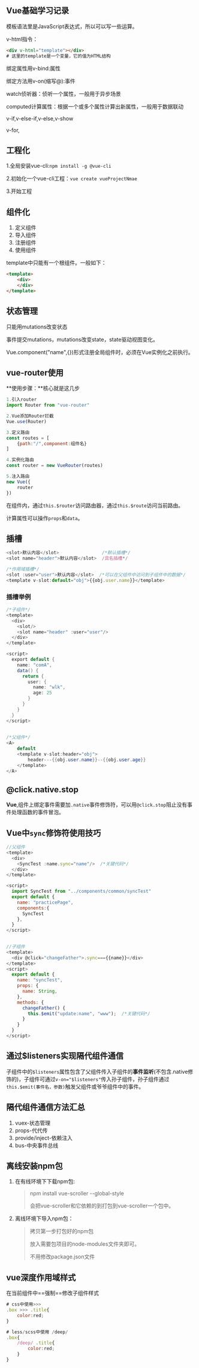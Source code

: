 ## Vue基础学习记录

模板语法里是JavaScript表达式，所以可以写一些运算。

v-html指令：

```html
<div v-html="template"></div>
# 这里的template是一个变量，它的值为HTML结构
```

绑定属性用v-bind:属性

绑定方法用v-on(缩写@):事件

watch侦听器：侦听一个属性，一般用于异步场景

computed计算属性：根据一个或多个属性计算出新属性，一般用于数据联动

v-if,v-else-if,v-else,v-show

v-for,



## 工程化

1.全局安装vue-cli:`npm install -g @vue-cli`

2.初始化一个vue-cli工程：`vue create vueProjectNmae`

3.开始工程





##  组件化

1. 定义组件
2. 导入组件
3. 注册组件
4. 使用组件



template中只能有一个根组件。一般如下：

```html
<template>
	<div>
	</div>	
</template>
```



## 状态管理

只能用mutations改变状态

事件提交mutations，mutations改变state，state驱动视图变化。

Vue.component("name",{})形式注册全局组件时，必须在Vue实例化之前执行。





## vue-router使用

**使用步骤：**核心就是这几步

```javascript
1.引入router
import Router from "vue-router"

2.Vue添加Router拦截
Vue.use(Router)

3.定义路由
const routes = [
    {path:"/",component:组件名}
]

4.实例化路由
const router = new VueRouter(routes)

5.注入路由
new Vue({
    router
})
```

在组件内，通过`this.$router`访问路由器，通过`this.$route`访问当前路由。



计算属性可以操作`props`和`data`。



## 插槽

```javascript
<slot>默认内容</slot>                /*默认插槽*/
<slot name="header">默认内容</slot>  /具名插槽*/

/*作用域插槽*/
<slot :user="user">默认内容</slot>  /*可以在父组件中访问到子组件中的数据*/
<template v-slot:default="obj">{{obj.user.name}}</template>	
```

### 插槽举例

```java
/*子组件*/
<template>
  <div>
    <slot/>
    <slot name="header" :user="user"/>
  </div>
</template>

<script>
  export default {
    name: "comA",
    data() {
      return {
        user: {
          name: "wlk",
          age: 25
        }
      }
    }
  }
</script>
    
    
/*父组件*/
<A>
    default
    <template v-slot:header="obj">
        header---{{obj.user.name}}--{{obj.user.age}}
	</template>
</A>
```



## @click.native.stop

**Vue**,组件上绑定事件需要加`.native`事件修饰符，可以用`@click.stop`阻止没有事件处理函数的事件冒泡。





## Vue中`sync`修饰符使用技巧

```javascript
//父组件
<template>
  <div>
    <SyncTest :name.sync="name"/>  /*关键代码*/
  </div>
</template>

<script>
  import SyncTest from "../components/common/syncTest"
  export default {
    name: "practicePage",
    components:{
      SyncTest
    },
  }
</script>

    
//子组件
<template>
  <div @click="changeFather">.sync==={{name}}</div>
</template>
<script>
  export default {
    name: "syncTest",
    props: {
      name: String,
    },
    methods: {
      changeFather() {
        this.$emit("update:name", "www");  /*关键代码*/
      }
    }
  }
</script>
```





## 通过$listeners实现隔代组件通信

子组件中的`$listeners`属性包含了父组件传入子组件的**事件监听**(不包含.native修饰的)，子组件可通过`v-on="$listeners"`传入孙子组件，孙子组件通过`this.$emit(事件名，参数)`触发父组件或爷爷组件中的事件。





## 隔代组件通信方法汇总

1. vuex-状态管理
2. props-代代传
3. provide/inject-依赖注入
4. bus-中央事件总线





## 离线安装npm包

1. 在有线环境下下载npm包:

   >  npm install vue-scroller --global-style
   >
   > 会把vue-scroller和它依赖的到打包到vue-scroller一个包中。

2. 离线环境下导入npm包：

   >拷贝第一步打包好的npm包
   >
   >放入需要包项目的node-modules文件夹即可。
   >
   >不用修改package.json文件



## vue深度作用域样式

在当前组件中==强制==修改子组件样式

```javascript
# css中使用>>>
.box >>> .title{
    color:red;
}

# less/scss中使用 /deep/
.box{
    /deep/ .title{
        color:red;
    }
}
```

